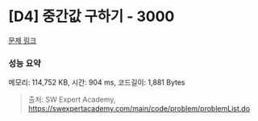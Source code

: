 # [D4] 중간값 구하기 - 3000 

[문제 링크](https://swexpertacademy.com/main/code/problem/problemDetail.do?contestProbId=AV-fO0s6ARoDFAXT) 

### 성능 요약

메모리: 114,752 KB, 시간: 904 ms, 코드길이: 1,881 Bytes



> 출처: SW Expert Academy, https://swexpertacademy.com/main/code/problem/problemList.do